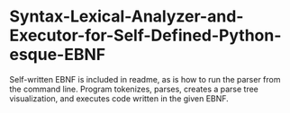 # Syntax-Lexical-Analyzer-and-Executor-for-Self-Defined-Python-esque-EBNF
Self-written EBNF is included in readme, as is how to run the parser from the command line. Program tokenizes, parses, creates a parse tree visualization, and executes code written in the given EBNF.
